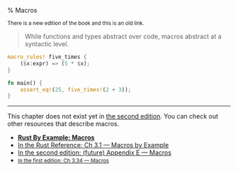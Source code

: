 % Macros

<small>There is a new edition of the book and this is an old link.</small>

> While functions and types abstract over code, macros abstract at a syntactic level.

```rust
macro_rules! five_times {
    ($x:expr) => (5 * $x);
}

fn main() {
    assert_eq!(25, five_times!(2 + 3));
}
```

---

This chapter does not exist yet in [the second edition][2].
You can check out other resources that describe macros.

* **[Rust By Example: Macros][3]**
* [In the Rust Reference: Ch 3.1 — Macros by Example][4]
* [In the second edition: (future) Appendix E — Macros][2]
* <small>[In the first edition: Ch 3.34 — Macros][1]</small>


[1]: first-edition/macros.html
[2]: second-edition/appendix-05-macros.html
[3]: https://rustbyexample.com/macros.html
[4]: ../reference/macros-by-example.html